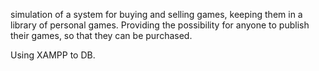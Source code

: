 <p>simulation of a system for buying and selling games, keeping them in a library of personal games. Providing the possibility for anyone to publish their games, so that they can be purchased.</p>
<p>Using XAMPP to DB.</p>
